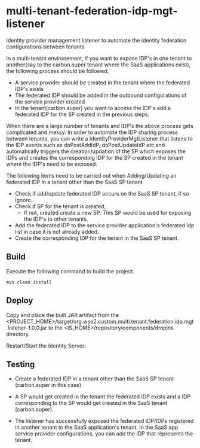 # multi-tenant-federation-idp-mgt-listener
Identity provider management listener to automate the identity federation configurations between tenants

In a multi-tenant environement, if you want to expose IDP's in one tenant to another(say to the carbon.super tenant where the SaaS applications exist), the following process should be followed,

  - A service provider should be created in the tenant where the federated IDP's exists 
  - The federated IDP should be added in the outbound configurations of the service provider created
  - In the tenant(carbon.super) you want to access the IDP's add a federated IDP for the SP created in the previous steps.

When there are a large number of tenants and IDP's the above process gets complicated and messy. In order to automate the IDP sharing process between tenants, you can write a IdentityProviderMgtListener that listens to the IDP events such as doPostAddIdP, doPostUpdateIdP etc and automatically triggers the creation/updation of the SP which exposes the IDPs and creates the corresponding IDP for the SP created  in the tenant where the IDP's need to be exposed.

The following items need to be carried out when Adding/Updating an federated IDP in a tenant other than the SaaS SP tenant
  - Check if add/update federated IDP occurs on the SaaS SP tenant, if so ignore.
  - Check if SP for the tenant is created, 
      - If not, created create a new SP. This SP would be used for exposing the IDP's to other tenants.
  - Add the federated IDP to the service provider application's federated idp list in case it is not already added.
  - Create the corresponding IDP for the tenant in the SaaS SP tenant.
  
## Build

Execute the following command to build the project.

```
mvn clean install
```

## Deploy

Copy and place the built JAR artifact from the <PROJECT_HOME>/target/org.wso2.custom.multi.tenant.federation.idp.mgt.listener-1.0.0.jar to the <IS_HOME>/repository/components/dropins directory.

Restart/Start the Identity Server.

## Testing

  - Create a federated IDP in a tenant other than the SaaS SP tenant (carbon.super in this case)

  - A SP would get created in the tenant the federated IDP exists and a IDP corresponding to the SP would get created in the SaaS tenant (carbon.super).
  - The listener has successfully exposed the federated IDP/IDPs registered in another tenant to the SaaS application's tenant. In the SaaS app service provider configurations, you can add the IDP that represents the tenant.
